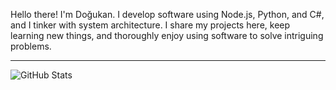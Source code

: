 Hello there! I'm Doğukan. I develop software using Node.js, Python, and C#, and I tinker with system architecture. I share my projects here, keep learning new things, and thoroughly enjoy using software to solve intriguing problems.

---

![GitHub Stats](http://github-profile-summary-cards.vercel.app/api/cards/profile-details?username=canack&theme=gotham)
